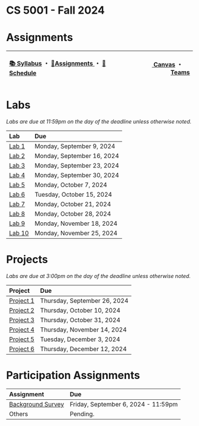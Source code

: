# CS 5001 - Fall 2024
# Assignments
 
<table>
<thead>
<tr>
<th width="1000px">
<p align="left">
<a href="https://github.com/CS-5001-Fall-2024/Resources/blob/main/Syllabus.md">📚 Syllabus</a> 
・
<a href="https://github.com/CS-5001-Fall-2024/Resources/blob/main/Assignments.md">🎯Assignments </a>
・
<a href="https://github.com/CS-5001-Fall-2024/Resources/blob/main/Schedule.md">📆Schedule </a>
</th>
</p>

<th width="500px">
<p align="right">
<a href="https://northeastern.instructure.com/courses/192359">
<img height="15" src="https://encrypted-tbn0.gstatic.com/images?q=tbn:ANd9GcS01M7s52LIEYfk7SBpDgMLW-EcwM1JzO3N1A&s"/> 
Canvas</a>  
・
<a href="https://teams.microsoft.com/l/team/19%3A9nlYBJIFq3KpzcLYnx-qEezgyGMYCAnvlTI-eppIXh81%40thread.tacv2/conversations?groupId=28ae1c9a-c508-4f79-9854-ec6d06de5211&tenantId=a8eec281-aaa3-4dae-ac9b-9a398b9215e7"><img height="15" src="https://cdn-dynmedia-1.microsoft.com/is/content/microsoftcorp/Icon-Teams-28x281?resMode=sharp2&op_usm=1.5,0.65,15,0&qlt=85"/> Teams</a>
</th>
</tr>
</thead>
</table>

# Labs
*Labs are due at 11:59pm on the day of the deadline unless otherwise noted.*

| Lab | Due |
| :- | :- |
| [Lab 1](https://github.com/CS-5001-Fall-2024/Assigments/blob/main/Lab1.md) | Monday, September 9, 2024 |
| [Lab 2](https://github.com/CS-5001-Fall-2024/Assignments/blob/main/Lab2.md) | Monday, September 16, 2024 |
| [Lab 3](https://github.com/CS-5001-Fall-2024/Assignments/blob/main/Lab3.md) | Monday, September 23, 2024 |
| [Lab 4](https://github.com/CS-5001-Fall-2024/Assignments/blob/main/Lab4.md) | Monday, September 30, 2024 |
| [Lab 5](https://github.com/CS-5001-Fall-2024/Assignments/blob/main/Lab5.md) | Monday, October 7, 2024 |
| [Lab 6](https://github.com/CS-5001-Fall-2024/Assignments/blob/main/Lab6.md) | Tuesday, October 15, 2024 |
| [Lab 7](https://github.com/CS-5001-Fall-2024/Assignments/blob/main/Lab7.md) | Monday, October 21, 2024 |
| [Lab 8](https://github.com/CS-5001-Fall-2024/Assignments/blob/main/Lab8.md) | Monday, October 28, 2024 |
| [Lab 9](https://github.com/CS-5001-Fall-2024/Assignments/blob/main/Lab9.md) | Monday, November 18, 2024 |
| [Lab 10](https://github.com/CS-5001-Fall-2024/Assignments/blob/main/Lab10.md) | Monday, November 25, 2024 |

# Projects
*Labs are due at 3:00pm on the day of the deadline unless otherwise noted.*

| Project | Due |
| :- | :- |
| [Project 1](https://github.com/CS-5001-Fall-2024/Assignments/blob/main/Project1.md) | Thursday, September 26, 2024 |
| [Project 2](https://github.com/CS-5001-Fall-2024/Assignments/blob/main/Project2.md) | Thursday, October 10, 2024 |
| [Project 3](https://github.com/CS-5001-Fall-2024/Assignments/blob/main/Project3.md) | Thursday, October 31, 2024 |
| [Project 4](https://github.com/CS-5001-Fall-2024/Assignments/blob/main/Project4.md) | Thursday, November 14, 2024 |
| [Project 5](https://github.com/CS-5001-Fall-2024/Assignments/blob/main/Project5.md) | Tuesday, December 3, 2024 |
| [Project 6](https://github.com/CS-5001-Fall-2024/Assignments/blob/main/Project6.md) | Thursday, December 12, 2024 |

# Participation Assignments

| Assignment | Due |
| :- | :- |
| [Background Survey](https://forms.gle/uqhpRsoA5UH4jL1A9) | Friday, September 6, 2024 - 11:59pm |
| Others | Pending. |
